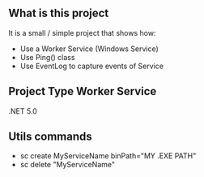 
## What is this project

It is a small / simple project that shows how:
- Use a Worker Service (Windows Service)
- Use Ping() class
- Use EventLog to capture events of Service

## Project Type Worker Service

.NET 5.0

## Utils commands
- sc create MyServiceName binPath="MY .EXE PATH"
- sc delete "MyServiceName"